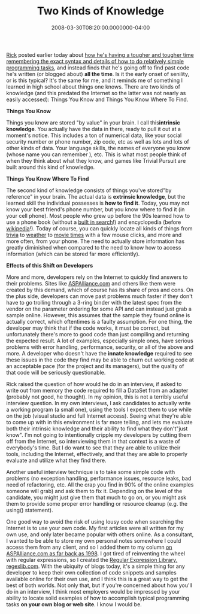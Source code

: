 ﻿---
title: Two Kinds of Knowledge
date: "2008-03-30T08:20:00.0000000-04:00"
description: Rick posted earlier today about how he's having a tougher and tougher time remembering the exact syntax and details of how to do relatively simple programming tasks, and instead finds that he's going off to find past code he's written (or blogged about) all the time.
featuredImage: img/two-kinds-of-knowledge-featured.png
---

[Rick](http://west-wind.com/weblog) posted earlier today about [how he's having a tougher and tougher time remembering the exact syntax and details of how to do relatively simple programming tasks](http://west-wind.com/weblog/posts/295840.aspx), and instead finds that he's going off to find past code he's written (or blogged about) **all the time**. Is it the early onset of senility, or is this typical? It's the same for me, and it reminds me of something I learned in high school about things one knows. There are two kinds of knowledge (and this predated the Internet so the latter was not nearly as easily accessed): Things You Know and Things You Know Where To Find.

**Things You Know**

Things you know are stored "by value" in your brain. I call this**intrinsic knowledge**. You actually have the data in there, ready to pull it out at a moment's notice. This includes a ton of numerical data, like your social security number or phone number, zip code, etc as well as lots and lots of other kinds of data. Your language skills, the names of everyone you know (whose name you can remember ), etc. This is what most people think of when they think about what they know, and games like Trivial Pursuit are built around this kind of knowledge.

**Things You Know Where To Find**

The second kind of knowledge consists of things you've stored"by reference" in your brain. The actual data is **extrinsic knowledge**, but the learned skill the individual possesses is **how to find it**. Today, you may not know your best friend's phone number, but you know where to find it (in your cell phone). Most people who grew up before the 90s learned how to use a phone book (without a [built in search](https://www.whitepages.com/)!) and encyclopedia (before [wikipedia](https://en.wikipedia.org/wiki/Wikipedia)!). Today of course, you can quickly locate all kinds of things from [trivia](https://www.google.com/search?q=who+won+the+1928+world+series%3F&rls=com.microsoft:*:IE-SearchBox&ie=UTF-8&oe=UTF-8&sourceid=ie7&rlz=1I7ADBF) to [weather](https://www.google.com/search?hl=en&rls=com.microsoft%3A*%3AIE-SearchBox&rlz=1I7ADBF&q=weather+kent+ohio) to [movie times](https://search.live.com/results.aspx?q=kent+ohio+movie+times&mkt=en-us&scope=&FORM=LIVSOP) with a few mouse clicks, and more and more often, from your phone. The need to actually store information has greatly diminished when compared to the need to know how to access information (which can be stored far more efficiently).

**Effects of this Shift on Developers**

More and more, developers rely on the Internet to quickly find answers to their problems. Sites like [ASPAlliance.com](http://aspalliance.com/) and others like them were created by this demand, which of course has its share of pros and cons. On the plus side, developers can move past problems much faster if they don't have to go trolling through a 3-ring binder with the latest spec from the vendor on the parameter ordering for some API and can instead just grab a sample online. However, this assumes that the sample they found online is actually correct, which oftentimes is a faulty assumption. For one thing, the developer may think that if the code works, it must be correct, but unfortunately there's more to good code than just compiling and returning the expected result. A lot of examples, especially simple ones, have serious problems with error handling, performance, security, or all of the above and more. A developer who doesn't have the **innate knowledge** required to see these issues in the code they find may be able to churn out working code at an acceptable pace (for the project and its managers), but the quality of that code will be seriously questionable.

Rick raised the question of how would he do in an interview, if asked to write out from memory the code required to fill a DataSet from an adapter (probably not good, he thought). In my opinion, this is not a terribly useful interview question. In my own interviews, I ask candidates to actually write a working program (a small one), using the tools I expect them to use while on the job (visual studio and full Internet access). Seeing what they're able to come up with in this environment is far more telling, and lets me evaluate both their intrinsic knowledge and their ability to find what they don't"just know". I'm not going to intentionally cripple my developers by cutting them off from the Internet, so interviewing them in that context is a waste of everybody's time. But I do want to see that they are able to utilize their tools, including the Internet, effectively, and that they are able to properly evaluate and utilize what they find there.

Another useful interview technique is to take some simple code with problems (no exception handling, performance issues, resource leaks, bad need of refactoring, etc. All the crap you find in 90% of the online examples someone will grab) and ask them to fix it. Depending on the level of the candidate, you might just give them that much to go on, or you might ask them to provide some proper error handling or resource cleanup (e.g. the using() statement).

One good way to avoid the risk of using lousy code when searching the Internet is to use your own code. My first articles were all written for my own use, and only later became popular with others online. As a consultant, I wanted to be able to store my own personal notes somewhere I could access them from any client, and so I added them to my column [on ASPAlliance.com as far back as 1998](http://web.archive.org/web/19981201200150/www.aspalliance.com/stevesmith). I got tired of reinventing the wheel with regular expressions, so I created the [Regular Expression Library, regexlib.com](http://regexlib.com/). With the ubiquity of blogs today, it's a simple thing for any developer to keep their own collection of code snippets and samples available online for their own use, and I think this is a great way to get the best of both worlds. Not only that, but if you're concerned about how you'll do in an interview, I think most employers would be impressed by your ability to locate solid examples of how to accomplish typical programming tasks **on your own blog or web site**. I know I would be.

